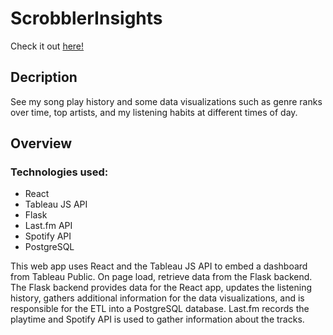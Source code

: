 # ScrobblerInsights
Check it out [here!](https://listenerinsights.s3.amazonaws.com/index.html)

## Decription
See my song play history and some data visualizations such as genre ranks over time, top artists, and my listening habits at different times of day.


## Overview
### Technologies used:
- React
- Tableau JS API
- Flask
- Last.fm API
- Spotify API
- PostgreSQL

This web app uses React and the Tableau JS API to embed a dashboard from Tableau Public. On page load, retrieve data from the Flask backend.
The Flask backend provides data for the React app, updates the listening history, gathers additional information for the data visualizations,
and is responsible for the ETL into a PostgreSQL database. Last.fm records the playtime and Spotify API is used to gather information about the tracks.

